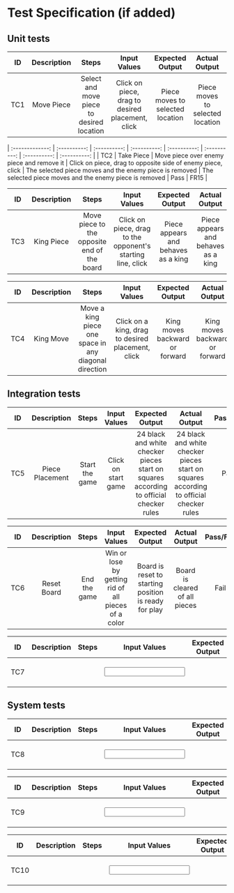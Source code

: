 # Test Specification (if added)
 
<Description of what this section is>
 
## Unit tests
  
| ID  | Description | Steps | Input Values | Expected Output | Actual Output | Pass/Fail | Requirement Link |
| :-------------: | :----------: | :----------: | :----------: | :----------: | :----------: | :----------: | :----------: |
| TC1 | Move Piece | Select and move piece to desired location | Click on piece, drag to desired placement, click | Piece moves to selected location | Piece moves to selected location | Pass | FR12 |
 
| :-------------: | :----------: | :----------: | :----------: | :----------: | :----------: | :----------: | :----------: |
| TC2 | Take Piece | Move piece over enemy piece and remove it | Click on piece, drag to opposite side of enemy piece, click | The selected piece moves and the enemy piece is removed | The selected piece moves and the enemy piece is removed | Pass | FR15 |
 
| ID  | Description | Steps | Input Values | Expected Output | Actual Output | Pass/Fail | Requirement Link |
| :-------------: | :----------: | :----------: | :----------: | :----------: | :----------: | :----------: | :----------: |
| TC3 | King Piece | Move piece to the opposite end of the board | Click on piece, drag to the opponent's starting line, click | Piece appears and behaves as a king | Piece appears and behaves as a king | Pass | FR3 |
 
| ID  | Description | Steps | Input Values | Expected Output | Actual Output | Pass/Fail | Requirement Link |
| :-------------: | :----------: | :----------: | :----------: | :----------: | :----------: | :----------: | :----------: |
| TC4 | King Move | Move a king piece one space in any diagonal direction | Click on a king, drag to desired placement, click | King moves backward or forward | King moves backward or forward | Pass | FR13 |
 
## Integration tests

| ID  | Description | Steps | Input Values | Expected Output | Actual Output | Pass/Fail | Requirement Link |
| :-------------: | :----------: | :----------: | :----------: | :----------: | :----------: | :----------: | :----------: |
| TC5 | Piece Placement | Start the game | Click on start game | 24 black and white checker pieces start on squares according to official checker rules | 24 black and white checker pieces start on squares according to official checker rules | Pass | FR1 |
 
| ID  | Description | Steps | Input Values | Expected Output | Actual Output | Pass/Fail | Requirement Link |
| :-------------: | :----------: | :----------: | :----------: | :----------: | :----------: | :----------: | :----------: |
| TC6 | Reset Board | End the game | Win or lose by getting rid of all pieces of a color | Board is reset to starting position is ready for play | Board is cleared of all pieces | Fail | NFR10 |
 
| ID  | Description | Steps | Input Values | Expected Output | Actual Output | Pass/Fail | Requirement Link |
| :-------------: | :----------: | :----------: | :----------: | :----------: | :----------: | :----------: | :----------: |
| TC7 | <TC1 description> | <steps to execute TC1> | <input values to this test case> | <expected output as a result of test case> | <actual output of test case> | <did it pass or fail?> | <requirement IDs this test case is linked to> |

## System tests

| ID  | Description | Steps | Input Values | Expected Output | Actual Output | Pass/Fail | Requirement Link |
| :-------------: | :----------: | :----------: | :----------: | :----------: | :----------: | :----------: | :----------: |
| TC8 | <TC1 description> | <steps to execute TC1> | <input values to this test case> | <expected output as a result of test case> | <actual output of test case> | <did it pass or fail?> | <requirement IDs this test case is linked to> |
 
| ID  | Description | Steps | Input Values | Expected Output | Actual Output | Pass/Fail | Requirement Link |
| :-------------: | :----------: | :----------: | :----------: | :----------: | :----------: | :----------: | :----------: |
| TC9 | <TC1 description> | <steps to execute TC1> | <input values to this test case> | <expected output as a result of test case> | <actual output of test case> | <did it pass or fail?> | <requirement IDs this test case is linked to> |
 
| ID  | Description | Steps | Input Values | Expected Output | Actual Output | Pass/Fail | Requirement Link |
| :-------------: | :----------: | :----------: | :----------: | :----------: | :----------: | :----------: | :----------: |
| TC10 | <TC1 description> | <steps to execute TC1> | <input values to this test case> | <expected output as a result of test case> | <actual output of test case> | <did it pass or fail?> | <requirement IDs this test case is linked to> |
